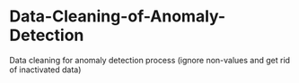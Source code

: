 # Data-Cleaning-of-Anomaly-Detection
Data cleaning for anomaly detection process (ignore non-values and get rid of inactivated data)

